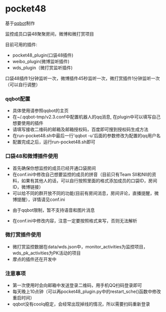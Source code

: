 # pocket48
基于[qqbot](https://github.com/pandolia/qqbot)制作

监控成员口袋48聚聚房间，微博和微打赏项目

目前可用的插件: 
* pocket48_plugin(口袋48插件)
* weibo_plugin(微博监听插件)
* wds_plugin（微打赏监听插件)

口袋48插件1分钟监听一次，微博插件45秒监听一次，微打赏插件1分钟监听一次（可以自行调整）

### qqbot配置
* 具体使用请参照qqbot的主页
* 在~/.qqbot-tmp/v2.3.conf中配置机器人的qq消息, 在plugin中可以填写自己想要使用的插件
* 请填写接收二维码的邮箱及邮箱授权码，百度即可搜到授权码生成方法
* 在run-pocket48.sh中最后一行'qqbot -u'后面的参数修改为配置的qq用户名
* 配置完成之后，运行run-pocket48.sh即可
 
### 口袋48和微博插件使用
* 首先确保你想监控的成员已经开通口袋房间
* 在conf.ini中修改自己想要监控的成员的拼音（目前只有Team SII和NII的资料，如果有其他人的话，可以自行按照里面的格式添加成员的口袋ID，房间ID，微博链接）
* 可以给不同的群开放不同的功能(目前有房间消息，房间评论，直播提醒，微博提醒），详情请见conf.ini</p>
* 由于qqbot限制，暂不支持语音和图片消息</p>
* 在conf.ini中修改内容，注意一定要按照格式来写，否则无法解析</p>


### 微打赏插件使用
* 微打赏监控数据在data/wds.json中，monitor_activities为监控项目，wds_pk_activities为PK活动的项目
* 摩点的插件还在开发中


### 注意事项
* 第一次使用时会向邮箱中发送登录二维码，用手机QQ扫码登录即可
* 每天晚上10点钟（可以再pocket48_plugin.py中的restart_sche()函数中修改重启时间）
* qqbot没有coolq稳定，会经常出现掉线的情况，所以需要扫码重新登录

